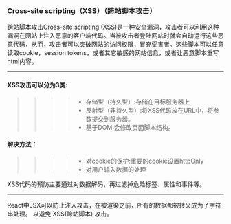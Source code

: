 ### Cross-site scripting（XSS）（跨站脚本攻击）
跨站脚本攻击Cross-site scripting (XSS)是一种安全漏洞，攻击者可以利用这种漏洞在网站上注入恶意的客户端代码。当被攻击者登陆网站时就会自动运行这些恶意代码，从而，攻击者可以突破网站的访问权限，冒充受害者。这些脚本可以任意读取cookie，session tokens，或者其它敏感的网站信息，或者让恶意脚本重写html内容。
***
#### XSS攻击可以分为3类:
>>>> * 存储型（持久型）:存储在目标服务器上
>>>> * 反射型（非持久型）:将XSS代码放在URL中，将参数提交到服务器。
>>>> * 基于DOM:会修改页面脚本结构。

#### 解决方法：
>>>> * 对cookie的保护:重要的cookie设置httpOnly
>>>> * 对用户输入数据的处理

XSS代码的预防主要通过对数据解码，再过滤掉危险标签、属性和事件等。

***

React中JSX可以防止注入攻击，在被渲染之前，所有的数据都被转义成为了字符串处理。 以避免 XSS(跨站脚本) 攻击。 
     
